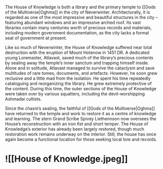 The House of Knowledge is both a library and the primary temple to [[Gods of the Multiverse|Oghma]] in the city of Neverwinter. Architecturally, it is regarded as one of the most impressive and beautiful structures in the city – featuring abundant windows and an impressive arched roof. Its vast libraries contain many centuries worth of precious records and materials, including modern government documentation, as the city lacks a formal seat of government at present. 

Like so much of Neverwinter, the House of Knowledge suffered near total destruction with the eruption of Mount Hotenow in 1451 DR. A dedicated young Loremaster, Atlavast, saved much of the library’s precious contents by sealing away the temple’s inner sanctum and trapping himself inside. Alone and in solitude, Atlavast managed to survive the cataclysm and save multitudes of rare tomes, documents, and artefacts. However, he soon grew reclusive and a little mad from the isolation. He spent his time repeatedly cataloguing and reorganizing the library. He grew extremely protective of the content. During this time, the outer sections of the House of Knowledge were taken over by various squatters, including the devil-worshipping Ashmadai cultists.

Since the chasm’s sealing, the faithful of [[Gods of the Multiverse|Oghma]] have returned to the temple and work to restore it as a centre of knowledge and learning. The stern Grand Scribe Spivey Liethennson now oversees the House’s reconstruction with an iron fist and short temper. The House of Knowledge’s exterior has already been largely restored, though much restoration work remains underway on the interior. Still, the house has once again become a functional location for those seeking local lore and records.
# ![[House of Knowledge.jpeg]]